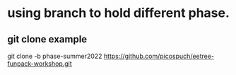 # using branch to hold different phase.

## git clone example

git clone -b phase-summer2022 https://github.com/picospuch/eetree-funpack-workshop.git


